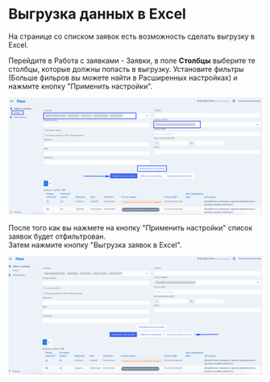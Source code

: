 # Выгрузка данных в Excel

На странице со списком заявок есть возможность сделать выгрузку в Excel.

Перейдите в Работа с заявками - Заявки, в поле **Столбцы** выберите те столбцы, которые должны попасть в выгрузку. Установите фильтры (Больше фильров вы можете найти в Расширенных настройках) и нажмите кнопку "Применить настройки".

![](<../.gitbook/assets/image (51).png>)

После того как вы нажмете на кнопку "Применить настройки" список заявок будет отфильтрован. \
Затем нажмите кнопку "Выгрузка заявок в Excel".

![](<../.gitbook/assets/image (15).png>)
